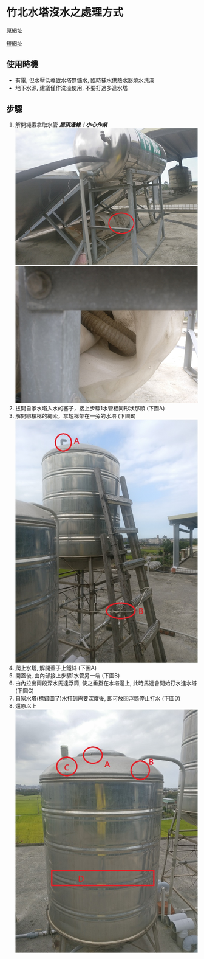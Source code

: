 # 竹北水塔沒水之處理方式
[原網址](https://github.com/fg29/fg29.github.io/blob/master/index.md)

[短網址](https://fg29.github.io/)

## 使用時機 
  * 有電, 但水壓低導致水塔無儲水, 臨時補水供熱水器燒水洗澡
  * 地下水源, 建議僅作洗澡使用, 不要打過多進水塔

## 步驟
 1. 解開繩索拿取水管
 ***屋頂邊緣！小心作業***
      ![圖1](/img/001.jpg)
      ![圖2](/img/002.jpg)
 2. 拔開自家水塔入水的塞子，接上步驟1水管相同形狀那頭 (下圖A)
 3. 解開綁樓梯的繩索，拿短梯架在一旁的水塔 (下圖B)
      ![圖3](/img/003.jpg)
 4. 爬上水塔, 解開蓋子上鐵絲 (下圖A)
 5. 開蓋後, 由內部接上步驟1水管另一端 (下圖B)
 6. 由內拉出兩段深水馬達浮筒, 使之垂掛在水塔邊上, 此時馬達會開始打水進水塔 (下圖C)
 7. 自家水塔(標錯圖了)水打到需要深度後, 即可放回浮筒停止打水 (下圖D)
 8. 還原以上
      ![圖4](/img/004.jpg)

